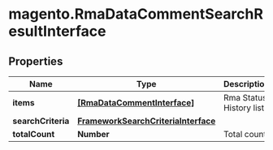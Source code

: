 # magento.RmaDataCommentSearchResultInterface

## Properties
Name | Type | Description | Notes
------------ | ------------- | ------------- | -------------
**items** | [**[RmaDataCommentInterface]**](RmaDataCommentInterface.md) | Rma Status History list | 
**searchCriteria** | [**FrameworkSearchCriteriaInterface**](FrameworkSearchCriteriaInterface.md) |  | 
**totalCount** | **Number** | Total count. | 


